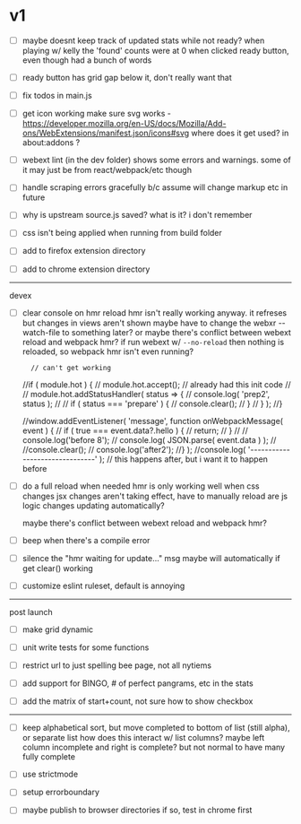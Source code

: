 # v1

- [ ] maybe doesnt keep track of updated stats while not ready?
	when playing w/ kelly the 'found' counts were at 0 when clicked ready button, even though had a bunch of words

- [ ] ready button has grid gap below it, don't really want that



- [ ] fix todos in main.js

- [ ] get icon working
		make sure svg works - https://developer.mozilla.org/en-US/docs/Mozilla/Add-ons/WebExtensions/manifest.json/icons#svg
		where does it get used? in about:addons ?


- [ ] webext lint (in the dev folder) shows some errors and warnings. some of it may just be from react/webpack/etc though

- [ ] handle scraping errors gracefully b/c assume will change markup etc in future

- [ ] why is upstream source.js saved? what is it? i don't remember

- [ ] css isn't being applied when running from build folder

- [ ] add to firefox extension directory
- [ ] add to chrome extension directory

-------------------------------
devex


- [ ] clear console on hmr reload
	hmr isn't really working anyway. it refreses but changes in views aren't shown
	maybe have to change the webxr --watch-file to something later?
	or maybe there's conflict between webext reload and webpack hmr?
		if run webext w/ `--no-reload` then nothing is reloaded, so webpack hmr isn't even running?


		// can't get working
	//if ( module.hot ) {
	//	module.hot.accept(); // already had this init code
	//
	//	module.hot.addStatusHandler( status => {
	//		console.log( 'prep2', status );
	//
	//		if ( status === 'prepare' ) {
	//			console.clear();
	//		}
	//	} );
	//}

	//window.addEventListener( 'message', function onWebpackMessage( event ) {
	//	if ( true === event.data?.hello ) {
	//		return;
	//	}
	//
	//	console.log('before 8');
	//	console.log( JSON.parse( event.data ) );
	//	//console.clear();
	//	console.log('after2');
	//} );
	//console.log( '-------------------------------' ); // this happens after, but i want it to happen before

- [ ] do a full reload when needed
	hmr is only working well when css changes
	jsx changes aren't taking effect, have to manually reload
	are js logic changes updating automatically?

	maybe there's conflict between webext reload and webpack hmr?

- [ ] beep when there's a compile error


- [ ] silence the "hmr waiting for update..." msg
	maybe will automatically if get clear() working

- [ ] customize eslint ruleset, default is annoying


-------------------------------

post launch

- [ ] make grid dynamic

- [ ] unit write tests for some functions

- [ ]  restrict url to just spelling bee page, not all nytiems

- [ ] add support for BINGO, # of perfect pangrams, etc in the stats

- [ ] add the matrix of start+count, not sure how to show checkbox

-------------------------------

- [ ] keep alphabetical sort, but move completed to bottom of list (still alpha), or separate list
	how does this interact w/ list columns? maybe left column incomplete and right is complete? but not normal to have many fully complete

- [ ] use strictmode
- [ ] setup errorboundary

- [ ] maybe publish to browser directories
	if so, test in chrome first
